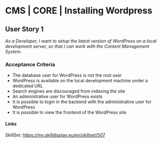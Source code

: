 # CMS | CORE | Installing Wordpress
## User Story 1
*As a Developer, I want to setup the latest version of WordPress on a local development server, so that I can work with the Content Management System.*

### Acceptance Criteria
- The database user for WordPress is not the root user
- WordPress is available on the local development machine under a dedicated URL
- Search engines are discouraged from indexing the site
- An administrative user for WordPress exists
- It is possible to login in the backend with the administrative user for WordPress
- It is possible to view the frontend of the WordPress site

#### Links
SkillSet: https://my.skilldisplay.eu/en/skillset/507
